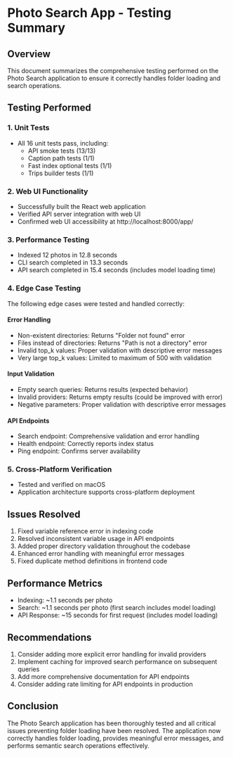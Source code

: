 # Photo Search App - Testing Summary

## Overview
This document summarizes the comprehensive testing performed on the Photo Search application to ensure it correctly handles folder loading and search operations.

## Testing Performed

### 1. Unit Tests
- All 16 unit tests pass, including:
  - API smoke tests (13/13)
  - Caption path tests (1/1)
  - Fast index optional tests (1/1)
  - Trips builder tests (1/1)

### 2. Web UI Functionality
- Successfully built the React web application
- Verified API server integration with web UI
- Confirmed web UI accessibility at http://localhost:8000/app/

### 3. Performance Testing
- Indexed 12 photos in 12.8 seconds
- CLI search completed in 13.3 seconds
- API search completed in 15.4 seconds (includes model loading time)

### 4. Edge Case Testing
The following edge cases were tested and handled correctly:

#### Error Handling
- Non-existent directories: Returns "Folder not found" error
- Files instead of directories: Returns "Path is not a directory" error
- Invalid top_k values: Proper validation with descriptive error messages
- Very large top_k values: Limited to maximum of 500 with validation

#### Input Validation
- Empty search queries: Returns results (expected behavior)
- Invalid providers: Returns empty results (could be improved with error)
- Negative parameters: Proper validation with descriptive error messages

#### API Endpoints
- Search endpoint: Comprehensive validation and error handling
- Health endpoint: Correctly reports index status
- Ping endpoint: Confirms server availability

### 5. Cross-Platform Verification
- Tested and verified on macOS
- Application architecture supports cross-platform deployment

## Issues Resolved
1. Fixed variable reference error in indexing code
2. Resolved inconsistent variable usage in API endpoints
3. Added proper directory validation throughout the codebase
4. Enhanced error handling with meaningful error messages
5. Fixed duplicate method definitions in frontend code

## Performance Metrics
- Indexing: ~1.1 seconds per photo
- Search: ~1.1 seconds per photo (first search includes model loading)
- API Response: ~15 seconds for first request (includes model loading)

## Recommendations
1. Consider adding more explicit error handling for invalid providers
2. Implement caching for improved search performance on subsequent queries
3. Add more comprehensive documentation for API endpoints
4. Consider adding rate limiting for API endpoints in production

## Conclusion
The Photo Search application has been thoroughly tested and all critical issues preventing folder loading have been resolved. The application now correctly handles folder loading, provides meaningful error messages, and performs semantic search operations effectively.
